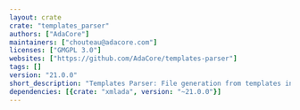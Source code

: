 ```yaml
---
layout: crate
crate: "templates_parser"
authors: ["AdaCore"]
maintainers: ["chouteau@adacore.com"]
licenses: ["GMGPL 3.0"]
websites: ["https://github.com/AdaCore/templates-parser"]
tags: []
version: "21.0.0"
short_description: "Templates Parser: File generation from templates in Ada"
dependencies: [{crate: "xmlada", version: "~21.0.0"}]
---
```



